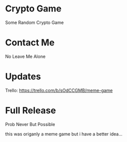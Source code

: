 # Crypto Game
Some Random Crypto Game
# Contact Me
No Leave Me Alone
# Updates
Trello: https://trello.com/b/sOdCCGMB/meme-game
# Full Release
Prob Never But Possible


this was origanly a meme game but i have a better idea...

